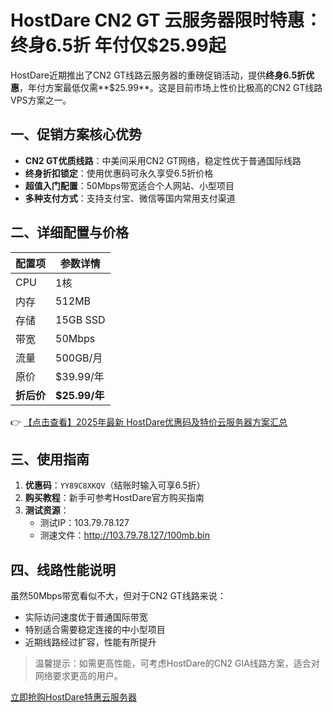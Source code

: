 # HostDare CN2 GT 云服务器限时特惠：终身6.5折 年付仅$25.99起

HostDare近期推出了CN2 GT线路云服务器的重磅促销活动，提供**终身6.5折优惠**，年付方案最低仅需**$25.99**。这是目前市场上性价比极高的CN2 GT线路VPS方案之一。

## 一、促销方案核心优势

- **CN2 GT优质线路**：中美间采用CN2 GT网络，稳定性优于普通国际线路
- **终身折扣锁定**：使用优惠码可永久享受6.5折价格
- **超值入门配置**：50Mbps带宽适合个人网站、小型项目
- **多种支付方式**：支持支付宝、微信等国内常用支付渠道

## 二、详细配置与价格

| 配置项       | 参数详情               |
|--------------|-----------------------|
| CPU          | 1核                   |
| 内存         | 512MB                 |
| 存储         | 15GB SSD              |
| 带宽         | 50Mbps                |
| 流量         | 500GB/月              |
| 原价         | $39.99/年             |
| **折后价**   | **$25.99/年**         |

👉 [【点击查看】2025年最新 HostDare优惠码及特价云服务器方案汇总](https://bit.ly/hostdare)

## 三、使用指南

1. **优惠码**：`YY89C8XKQV`（结账时输入可享6.5折）
2. **购买教程**：新手可参考HostDare官方购买指南
3. **测试资源**：
   - 测试IP：103.79.78.127
   - 测速文件：http://103.79.78.127/100mb.bin

## 四、线路性能说明

虽然50Mbps带宽看似不大，但对于CN2 GT线路来说：
- 实际访问速度优于普通国际带宽
- 特别适合需要稳定连接的中小型项目
- 近期线路经过扩容，性能有所提升

> 温馨提示：如需更高性能，可考虑HostDare的CN2 GIA线路方案，适合对网络要求更高的用户。

[立即抢购HostDare特惠云服务器](https://bit.ly/hostdare)
